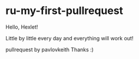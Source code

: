 # ru-my-first-pullrequest

Hello, Hexlet!

Little by little every day and everything will work out!

pullrequest by pavlovkeith
Thanks :) 
